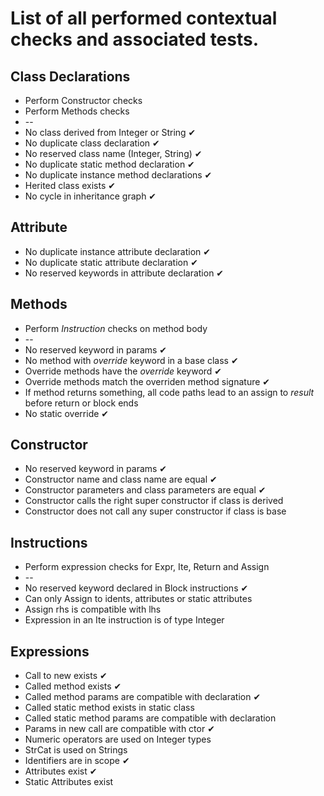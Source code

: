 # List of all performed contextual checks and associated tests.

## Class Declarations

* Perform Constructor checks
* Perform Methods checks
* --
* No class derived from Integer or String ✔
* No duplicate class declaration ✔
* No reserved class name (Integer, String) ✔
* No duplicate static method declaration ✔
* No duplicate instance method declarations ✔
* Herited class exists ✔
* No cycle in inheritance graph ✔

## Attribute

* No duplicate instance attribute declaration ✔
* No duplicate static attribute declaration ✔
* No reserved keywords in attribute declaration ✔
## Methods

* Perform *Instruction* checks on method body
* --
* No reserved keyword in params ✔
* No method with *override* keyword in a base class ✔
* Override methods have the *override* keyword ✔
* Override methods match the overriden method signature ✔
* If method returns something, all code paths lead to an assign to *result* before return or block ends
* No static override ✔

## Constructor

* No reserved keyword in params ✔
* Constructor name and class name are equal ✔
* Constructor parameters and class parameters are equal ✔
* Constructor calls the right super constructor if class is derived
* Constructor does not call any super constructor if class is base

## Instructions

* Perform expression checks for Expr, Ite, Return and Assign
* --
* No reserved keyword declared in Block instructions ✔
* Can only Assign to idents, attributes or static attributes
* Assign rhs is compatible with lhs
* Expression in an Ite instruction is of type Integer

## Expressions

* Call to new exists ✔
* Called method exists ✔
* Called method params are compatible with declaration ✔
* Called static method exists in static class
* Called static method params are compatible with declaration
* Params in new call are compatible with ctor ✔
* Numeric operators are used on Integer types
* StrCat is used on Strings
* Identifiers are in scope ✔
* Attributes exist ✔
* Static Attributes exist
